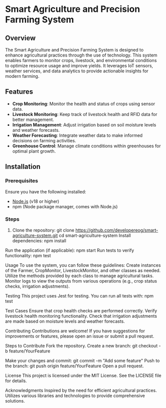 # Smart Agriculture and Precision Farming System

## Overview
The Smart Agriculture and Precision Farming System is designed to enhance agricultural practices through the use of technology. This system enables farmers to monitor crops, livestock, and environmental conditions to optimize resource usage and improve yields. It leverages IoT sensors, weather services, and data analytics to provide actionable insights for modern farming.

## Features
- **Crop Monitoring**: Monitor the health and status of crops using sensor data.
- **Livestock Monitoring**: Keep track of livestock health and RFID data for better management.
- **Irrigation Management**: Adjust irrigation based on soil moisture levels and weather forecasts.
- **Weather Forecasting**: Integrate weather data to make informed decisions on farming activities.
- **Greenhouse Control**: Manage climate conditions within greenhouses for optimal plant growth.

## Installation

### Prerequisites
Ensure you have the following installed:
- [Node.js](https://nodejs.org/en/) (v18 or higher)
- npm (Node package manager, comes with Node.js)

### Steps
1. Clone the repository:
   git clone https://github.com/developereog/smart-agriculture-system.git
   cd smart-agriculture-system
Install dependencies:
npm install

Run the application (if applicable):
npm start
Run tests to verify functionality:
npm test

Usage
To use the system, you can follow these guidelines:
Create instances of the Farmer, CropMonitor, LivestockMonitor, and other classes as needed.
Utilize the methods provided by each class to manage agricultural tasks.
Monitor logs to view the outputs from various operations (e.g., crop status checks, irrigation adjustments).

Testing
This project uses Jest for testing. You can run all tests with:
npm test

Test Cases
Ensure that crop health checks are performed correctly.
Verify livestock health monitoring functionality.
Check that irrigation adjustments are made based on moisture levels and weather forecasts.

Contributing
Contributions are welcome! If you have suggestions for improvements or features, please open an issue or submit a pull request.

Steps to Contribute
Fork the repository.
Create a new branch:
git checkout -b feature/YourFeature

Make your changes and commit:
git commit -m "Add some feature"
Push to the branch:
git push origin feature/YourFeature
Open a pull request.

License
This project is licensed under the MIT License. See the LICENSE file for details.

Acknowledgments
Inspired by the need for efficient agricultural practices.
Utilizes various libraries and technologies to provide comprehensive solutions.